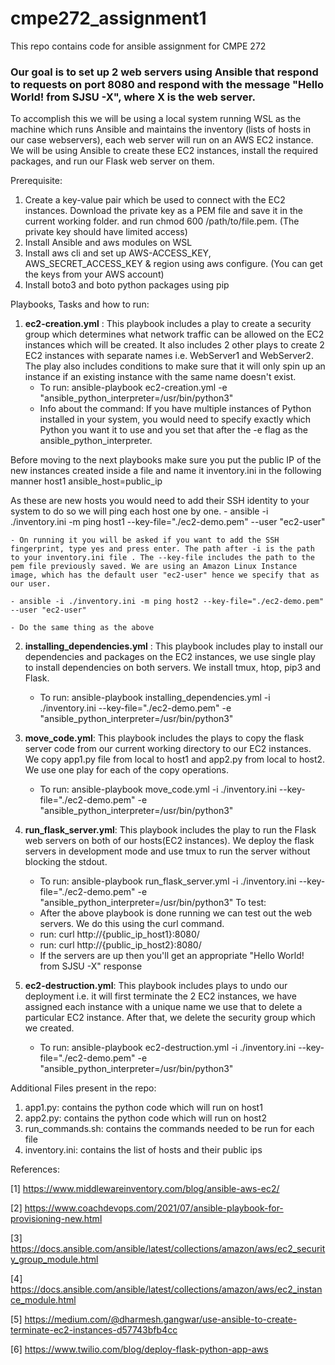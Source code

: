 # cmpe272_assignment1
This repo contains code for ansible assignment for CMPE 272

### Our goal is to set up 2 web servers using Ansible that respond to requests on port 8080 and respond with the message "Hello World! from SJSU -X", where X is the web server. 

To accomplish this we will be using a local system running WSL as the machine which runs Ansible and maintains the inventory (lists of hosts in our case webservers), each web server will run on an AWS EC2 instance. We will be using Ansible to create these EC2 instances, install the required packages, and run our Flask web server on them.

Prerequisite: 
1. Create a key-value pair which be used to connect with the EC2 instances. Download the private key as a PEM file and save it in the current working folder. and run chmod 600 /path/to/file.pem. (The private key should have limited access)
2. Install Ansible and aws modules on WSL
3. Install aws cli and set up AWS-ACCESS_KEY, AWS_SECRET_ACCESS_KEY & region using aws configure. (You can get the keys from your AWS account)
4. Install boto3 and boto python packages using pip

Playbooks, Tasks and how to run:
1. **ec2-creation.yml** : This playbook includes a play to create a security group which determines what network traffic can be allowed on the EC2 instances which will be created. It also includes 2 other plays to create 2 EC2 instances with separate names i.e. WebServer1 and WebServer2. The play also includes conditions to make sure that it will only spin up an instance if an existing instance with the same name doesn't exist.
    - To run: ansible-playbook ec2-creation.yml -e  "ansible_python_interpreter=/usr/bin/python3" 
    - Info about the command: If you have multiple instances of Python installed in your system, you would need to specify exactly which Python you want it to use and you set that after the -e flag as the ansible_python_interpreter. 

Before moving to the next playbooks make sure you put the public IP of the new instances created inside a file and name it inventory.ini in the following manner host1 ansible_host=public_ip

As these are new hosts you would need to add their SSH identity to your system to do so we will ping each host one by one.
    - ansible -i ./inventory.ini -m ping host1 --key-file="./ec2-demo.pem" --user "ec2-user"
    
    - On running it you will be asked if you want to add the SSH fingerprint, type yes and press enter. The path after -i is the path to your inventory.ini file . The --key-file includes the path to the pem file previously saved. We are using an Amazon Linux Instance image, which has the default user "ec2-user" hence we specify that as our user.
    
    - ansible -i ./inventory.ini -m ping host2 --key-file="./ec2-demo.pem" --user "ec2-user"
    
    - Do the same thing as the above

2. **installing_dependencies.yml** : This playbook includes play to install our dependencies and packages on the EC2 instances, we use single play to install dependencies on both servers. We install tmux, htop, pip3 and Flask.
    - To run: ansible-playbook installing_dependencies.yml -i ./inventory.ini --key-file="./ec2-demo.pem" -e  "ansible_python_interpreter=/usr/bin/python3" 

3. **move_code.yml**: This playbook includes the plays to copy the flask server code from our current working directory to our EC2 instances. We copy app1.py file from local to host1 and app2.py from local to host2. We use one play for each of the copy operations. 
    - To run: ansible-playbook move_code.yml -i ./inventory.ini --key-file="./ec2-demo.pem" -e  "ansible_python_interpreter=/usr/bin/python3" 

4. **run_flask_server.yml**: This playbook includes the play to run the Flask web servers on both of our hosts(EC2 instances). We deploy the flask servers in development mode and use tmux to run the server without blocking the stdout.
    - To run:  ansible-playbook run_flask_server.yml -i ./inventory.ini --key-file="./ec2-demo.pem" -e  "ansible_python_interpreter=/usr/bin/python3" 
To test:
   - After the above playbook is done running we can test out the web servers. We do this using the curl command.
   - run: curl http://{public_ip_host1}:8080/
   - run: curl http://{public_ip_host2}:8080/
   - If the servers are up then you'll get an appropriate "Hello World! from SJSU -X" response
   

6. **ec2-destruction.yml**: This playbook includes plays to undo our deployment i.e. it will first terminate the 2 EC2 instances, we have assigned each instance with a unique name we use that to delete a particular EC2 instance. After that, we delete the security group which we created.
    - To run: ansible-playbook ec2-destruction.yml -i ./inventory.ini --key-file="./ec2-demo.pem" -e  "ansible_python_interpreter=/usr/bin/python3" 

Additional Files present in the repo:
1. app1.py: contains the python code which will run on host1
2. app2.py: contains the python code which will run on host2
3. run_commands.sh: contains the commands needed to be run for each file
4. inventory.ini: contains the list of hosts and their public ips 

References:

[1] https://www.middlewareinventory.com/blog/ansible-aws-ec2/

[2] https://www.coachdevops.com/2021/07/ansible-playbook-for-provisioning-new.html

[3] https://docs.ansible.com/ansible/latest/collections/amazon/aws/ec2_security_group_module.html

[4] https://docs.ansible.com/ansible/latest/collections/amazon/aws/ec2_instance_module.html

[5] https://medium.com/@dharmesh.gangwar/use-ansible-to-create-terminate-ec2-instances-d57743bfb4cc

[6] https://www.twilio.com/blog/deploy-flask-python-app-aws

